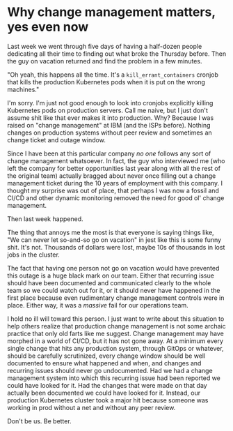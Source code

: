 # Why change management matters, yes even now

Last week we went through five days of having a half-dozen people dedicating all their time to finding out what broke the Thursday before. Then the guy on vacation returned and find the problem in a few minutes.

"Oh yeah, this happens all the time. It's a `kill_errant_containers` cronjob that kills the production Kubernetes pods when it is put on the wrong machines."

I'm sorry. I'm just not good enough to look into cronjobs explicitly killing Kubernetes pods on production servers. Call me naive, but I just don't assume shit like that ever makes it into production. Why? Because I was raised on "change management" at IBM (and the ISPs before). Nothing changes on production systems without peer review and sometimes an change ticket and outage window.

Since I have been at this particular company *no one* follows any sort of change management whatsoever. In fact, the guy who interviewed me (who left the company for better opportunities last year along with all the rest of the original team) actually bragged about never once filling out a change management ticket during the 10 years of employment with this company. I thought my surprise was out of place, that perhaps I was now a fossil and CI/CD and other dynamic monitoring removed the need for good ol' change management.

Then last week happened.

The thing that annoys me the most is that everyone is saying things like, "We can never let so-and-so go on vacation" in jest like this is some funny shit. It's not. Thousands of dollars were lost, maybe 10s of thousands in lost jobs in the cluster.

The fact that having one person not go on vacation would have prevented this outage is a huge black mark on our team. Either that recurring issue should have been documented and communicated clearly to the whole team so we could watch out for it, or it should never have happened in the first place because even rudimentary change management controls were in place. Either way, it was a *massive* fail for our operations team.

I hold no ill will toward this person. I just want to write about this situation to help others realize that production change management is not some archaic practice that only old farts like me suggest. Change management may have morphed in a world of CI/CD, but it has not gone away. At a minimum every single change that hits any production system, through GitOps or whatever, should be carefully scrutinized, every change window should be well documented to ensure what happened and when, and changes and recurring issues should never go undocumented. Had we had a change management system into which this recurring issue had been reported we could have looked for it. Had the changes that were made on that day actually been documented we could have looked for it. Instead, our production Kubernetes cluster took a major hit because someone was working in prod without a net and without any peer review.

Don't be us. Be better.
